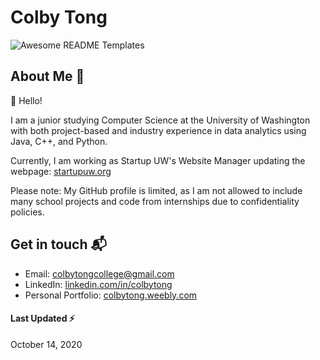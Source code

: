 # Colby Tong

<img src="https://raw.githubusercontent.com/elangosundar/awesome-README-templates/master/awesome-github-profile.png" alt="Awesome README Templates" />

## About Me 📕

👋 Hello!

I am a junior studying Computer Science at the University of Washington with both project-based and industry experience in data analytics using Java, C++, and Python. 

Currently, I am working as Startup UW's Website Manager updating the webpage: [startupuw.org][3]

Please note: My GitHub profile is limited, as I am not allowed to include many school projects and code from internships due to confidentiality policies.

## Get in touch 📬

- Email: colbytongcollege@gmail.com
- LinkedIn: [linkedin.com/in/colbytong][1]
- Personal Portfolio: [colbytong.weebly.com][2]

#### Last Updated ⚡
October 14, 2020

[1]: https://www.linkedin.com/in/colbytong/
[2]: https://colbytong.weebly.com/
[3]: https://www.startupuw.org/

<!--
**colbytong/colbytong** is a ✨ _special_ ✨ repository because its `README.md` (this file) appears on your GitHub profile.

Here are some ideas to get you started:

- 🔭 I’m currently working on ...
- 🌱 I’m currently learning ...
- 👯 I’m looking to collaborate on ...
- 🤔 I’m looking for help with ...
- 💬 Ask me about ...
- 📫 How to reach me: ...
- 😄 Pronouns: ...
- ⚡ Fun fact: ...
-->
